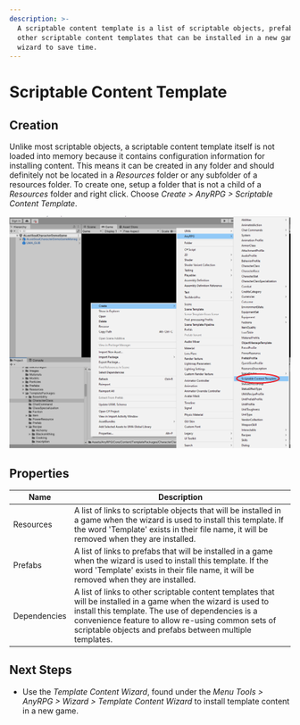 ```yaml
---
description: >-
  A scriptable content template is a list of scriptable objects, prefabs, and
  other scriptable content templates that can be installed in a new game using a
  wizard to save time.
---
```


# Scriptable Content Template

## Creation

Unlike most scriptable objects, a scriptable content template itself is not loaded into memory because it contains configuration information for installing content.  This means it can be created in any folder and should definitely not be located in a _Resources_ folder or any subfolder of a resources folder. To create one, setup a folder that is not a child of a _Resources_ folder and right click.  Choose _Create > AnyRPG > Scriptable Content Template_.

![](<../.gitbook/assets/image (111).png>)

## Properties

| Name         | Description                                                                                                                                                                                                                                                                            |
| ------------ | -------------------------------------------------------------------------------------------------------------------------------------------------------------------------------------------------------------------------------------------------------------------------------------- |
| Resources    | A list of links to scriptable objects that will be installed in a game when the wizard is used to install this template.  If the word 'Template' exists in their file name, it will be removed when they are installed.                                                                |
| Prefabs      | A list of links to prefabs that will be installed in a game when the wizard is used to install this template.  If the word 'Template' exists in their file name, it will be removed when they are installed.                                                                           |
| Dependencies | A list of links to other scriptable content templates that will be installed in a game when the wizard is used to install this template.  The use of dependencies is a convenience feature to allow re-using common sets of scriptable objects and prefabs between multiple templates. |

## Next Steps

* Use the _Template Content Wizard_, found under the _Menu Tools > AnyRPG > Wizard > Template Content Wizard_ to install template content in a new game.

